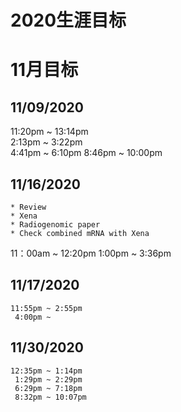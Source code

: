 # 2020生涯目标


# 11月目标  


 

	
## 11/09/2020			
	
   11:20pm ~ 13:14pm  
   2:13pm ~ 3:22pm  
	4:41pm ~ 6:10pm
    8:46pm ~ 10:00pm

## 11/16/2020
	* Review
	* Xena
	* Radiogenomic paper
	* Check combined mRNA with Xena
   11：00am ~ 12:20pm 
   1:00pm ~ 3:36pm

## 11/17/2020
	11:55pm ~ 2:55pm
     4:00pm ~
 
## 11/30/2020
	12:35pm ~ 1:14pm
     1:29pm ~ 2:29pm
     6:29pm ~ 7:18pm
     8:32pm ~ 10:07pm
